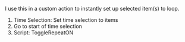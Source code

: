 I use this in a custom action to instantly set up selected item(s) to loop.
1. Time Selection: Set time selection to items
2. Go to start of time selection
3. Script: ToggleRepeatON
